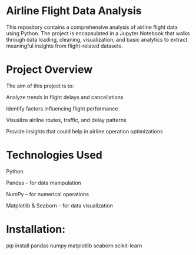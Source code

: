 
#  Airline Flight Data Analysis
This repository contains a comprehensive analysis of airline flight data using Python. The project is encapsulated in a Jupyter Notebook that walks through data loading, cleaning, visualization, and basic analytics to extract meaningful insights from flight-related datasets.

#   Project Overview
The aim of this project is to:

Analyze trends in flight delays and cancellations

Identify factors influencing flight performance

Visualize airline routes, traffic, and delay patterns

Provide insights that could help in airline operation optimizations

#  Technologies Used
Python

Pandas – for data manipulation

NumPy – for numerical operations

Matplotlib & Seaborn – for data visualization



#  Installation:

pip install pandas numpy matplotlib seaborn scikit-learn
